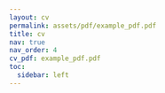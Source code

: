 ```yaml
---
layout: cv
permalink: assets/pdf/example_pdf.pdf
title: cv
nav: true
nav_order: 4
cv_pdf: example_pdf.pdf
toc:
  sidebar: left
---
```

